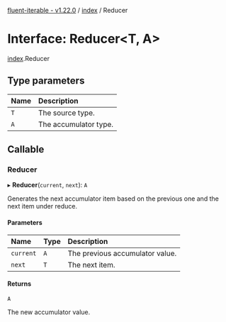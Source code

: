 [fluent-iterable - v1.22.0](../README.md) / [index](../modules/index.md) / Reducer

# Interface: Reducer<T, A\>

[index](../modules/index.md).Reducer

## Type parameters

| Name | Description |
| :------ | :------ |
| `T` | The source type. |
| `A` | The accumulator type. |

## Callable

### Reducer

▸ **Reducer**(`current`, `next`): `A`

Generates the next accumulator item based on the previous one and the next item under reduce.

#### Parameters

| Name | Type | Description |
| :------ | :------ | :------ |
| `current` | `A` | The previous accumulator value. |
| `next` | `T` | The next item. |

#### Returns

`A`

The new accumulator value.
